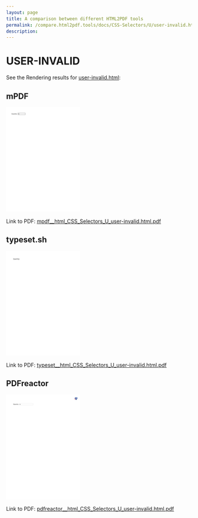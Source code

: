 ```yaml
---
layout: page
title: A comparison between different HTML2PDF tools
permalink: /compare.html2pdf.tools/docs/CSS-Selectors/U/user-invalid.html
description: 
---
```


# USER-INVALID

See the Rendering results for [user-invalid.html](/html/CSS%20Selectors/U/user-invalid.html):

## mPDF
![](mpdf__html_CSS_Selectors_U_user-invalid.html.png) 

Link to PDF: [mpdf__html_CSS_Selectors_U_user-invalid.html.pdf](mpdf__html_CSS_Selectors_U_user-invalid.html.pdf)

## typeset.sh
![](typeset__html_CSS_Selectors_U_user-invalid.html.png) 

Link to PDF: [typeset__html_CSS_Selectors_U_user-invalid.html.pdf](typeset__html_CSS_Selectors_U_user-invalid.html.pdf)

## PDFreactor
![](pdfreactor__html_CSS_Selectors_U_user-invalid.html.png) 

Link to PDF: [pdfreactor__html_CSS_Selectors_U_user-invalid.html.pdf](pdfreactor__html_CSS_Selectors_U_user-invalid.html.pdf)
